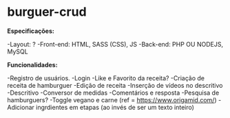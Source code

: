 # burguer-crud

**Especificações:**

-Layout: ?
-Front-end: HTML, SASS (CSS), JS
-Back-end: PHP OU NODEJS, MySQL

**Funcionalidades:**

-Registro de usuários.
-Login
-Like e Favorito da receita?
-Criação de receita de hamburguer
-Edição de receita
-Inserção de vídeos no descritivo
-Descritivo
-Conversor de medidas
-Comentários e resposta
-Pesquisa de hamburguers?
-Toggle vegano e carne (ref = https://www.origamid.com/)
-Adicionar ingrdientes em etapas (ao invés de ser um texto inteiro)
